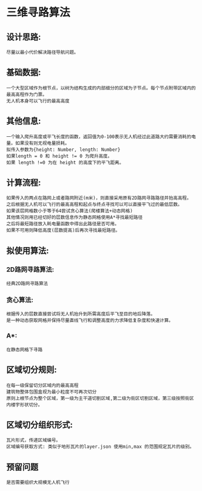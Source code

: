 # 三维寻路算法

## 设计思路:
    
    尽量以最小代价解决路径导航问题。
    
## 基础数据:

    一个大型区域作为根节点，以树为结构生成的内部细分的区域为子节点。每个节点附带区域内的最高高程作为门票。
    无人机本身可以飞行的最高高度
    
## 其他信息:

    一个输入爬升高度或平飞长度的函数，返回值为0-100表示无人机经过此道路大约需要消耗的电量。如果没有则无视电量损耗。
    拟传入参数为{height: Number, length: Number} 
    如果length = 0 和 height != 0 为爬升高度。 
    如果 length !=0 为在 height 的高度下的平飞距离。
    
## 计算流程:

    如果传入的两点在路网上或者路网附近(m米)，则直接采用原有2D路网寻路路径并抬高高程。
    之后根据无人机可以飞行的最高高程和起点与终点寻找可以可以直接平飞过的最低层数。
    如果该层网格数小于等于64尝试贪心算法(爬楼算法+动态网格)
    其他情况则用已经切好的层数信息作为静态网格使用A*寻找最短路径
    之后将最短路径放入耗电量函数中得出此路径是否可用。
    如果不可用则降低高度(层数提高)后再次寻找最短路径。
    
## 拟使用算法:

### 2D路网寻路算法:

    经典2D路网寻路算法

### 贪心算法:

    根据传入的层数直接尝试将无人机抬升到所需高度后平飞至目的地后降落。
    是一种动态获取网格并保持尽量直线飞行和调整高度的力求降低复杂度和快速计算。

### A*:

    在静态网格下寻路
      
## 区域切分规则:
    
    在每一级保留切分区域内的最高高程
    建筑物整体包围盒视为最小粒度不可再次切分
    原则上根节点为整个区域，第一级为主干道切割区域,第二级为街区切割区域，第三级按照街区内楼宇形状切分。

## 区域切分组织形式:

    瓦片形式，传递区域编号。
    区域编号获取方式: 类似于地形瓦片的layer.json 使用min,max 的范围规定瓦片的级别。
    
## 预留问题

    是否需要组织大规模无人机飞行